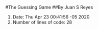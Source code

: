 #The Guessing Game
##By Juan S Reyes
1. Date:
Thu Apr 23 00:41:56 -05 2020
2. Number of lines of code:
28

